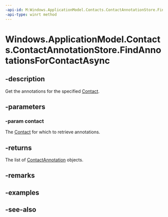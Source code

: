 ----api-id: M:Windows.ApplicationModel.Contacts.ContactAnnotationStore.FindAnnotationsForContactAsync(Windows.ApplicationModel.Contacts.Contact)
-api-type: winrt method
---<!-- Method syntaxpublic Windows.Foundation.IAsyncOperation<Windows.Foundation.Collections.IVectorView<Windows.ApplicationModel.Contacts.ContactAnnotation>> FindAnnotationsForContactAsync(Windows.ApplicationModel.Contacts.Contact contact)--># Windows.ApplicationModel.Contacts.ContactAnnotationStore.FindAnnotationsForContactAsync## -descriptionGet the annotations for the specified [Contact](contact.md).## -parameters### -param contactThe [Contact](contact.md) for which to retrieve annotations.## -returnsThe list of [ContactAnnotation](contactannotation.md) objects.## -remarks## -examples## -see-also